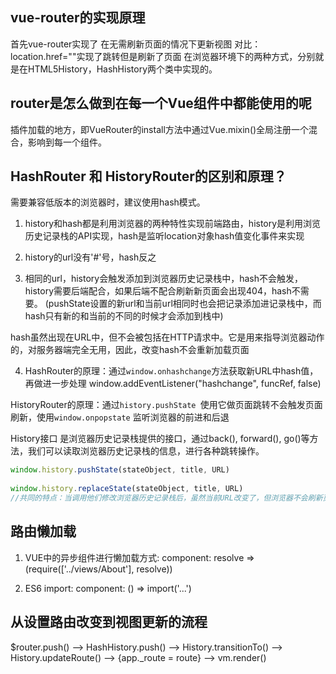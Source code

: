 ## vue-router的实现原理
首先vue-router实现了 在无需刷新页面的情况下更新视图
对比：location.href=""实现了跳转但是刷新了页面
在浏览器环境下的两种方式，分别就是在HTML5History，HashHistory两个类中实现的。

## router是怎么做到在每一个Vue组件中都能使用的呢
插件加载的地方，即VueRouter的install方法中通过Vue.mixin()全局注册一个混合，影响到每一个组件。

##  HashRouter 和 HistoryRouter的区别和原理？
需要兼容低版本的浏览器时，建议使用hash模式。
1. history和hash都是利用浏览器的两种特性实现前端路由，history是利用浏览历史记录栈的API实现，hash是监听location对象hash值变化事件来实现 

2. history的url没有'#'号，hash反之 

3. 相同的url，history会触发添加到浏览器历史记录栈中，hash不会触发，history需要后端配合，如果后端不配合刷新新页面会出现404，hash不需要。 
(pushState设置的新url和当前url相同时也会把记录添加进记录栈中，而hash只有新的和当前的不同的时候才会添加到栈中)

hash虽然出现在URL中，但不会被包括在HTTP请求中。它是用来指导浏览器动作的，对服务器端完全无用，因此，改变hash不会重新加载页面

4. HashRouter的原理：通过`window.onhashchange`方法获取新URL中hash值，再做进一步处理 
window.addEventListener("hashchange", funcRef, false)


HistoryRouter的原理：通过`history.pushState `使用它做页面跳转不会触发页面刷新，使用`window.onpopstate` 监听浏览器的前进和后退

History接口 是浏览器历史记录栈提供的接口，通过back(), forward(), go()等方法，我们可以读取浏览器历史记录栈的信息，进行各种跳转操作。
```js
window.history.pushState(stateObject, title, URL)
 
window.history.replaceState(stateObject, title, URL)
//共同的特点：当调用他们修改浏览器历史记录栈后，虽然当前URL改变了，但浏览器不会刷新页面
```


## 路由懒加载
1. VUE中的异步组件进行懒加载方式: component: resolve => (require(['../views/About'], resolve)) 

2. ES6 import: component: () => import('...')

## 从设置路由改变到视图更新的流程
$router.push() --> HashHistory.push() --> History.transitionTo() --> History.updateRoute() --> {app._route = route} --> vm.render()



